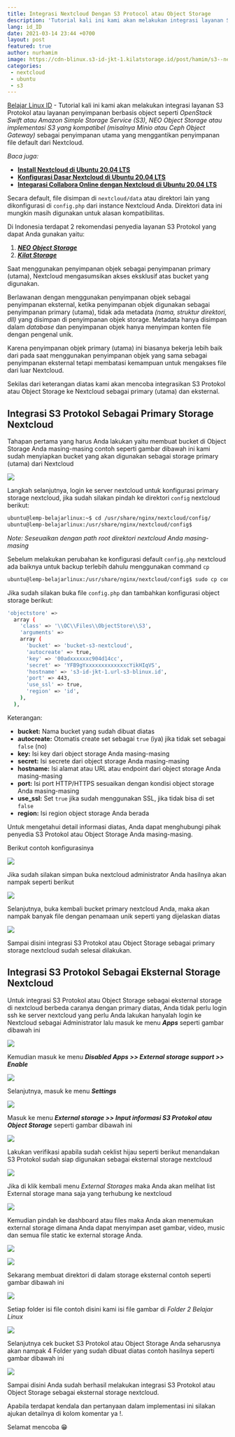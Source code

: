 ```yaml
---
title: Integrasi Nextcloud Dengan S3 Protocol atau Object Storage
description: 'Tutorial kali ini kami akan melakukan integrasi layanan S3 Protokol atau layanan penyimpanan berbasis object seperti OpenStack Swift atau Amazon Simple Storage Service (S3), NEO Object Storage atau implementasi S3 yang kompatibel (misalnya Minio atau Ceph Object Gateway) sebagai penyimpanan utama yang menggantikan penyimpanan file default dari Nextcloud'
lang: id_ID
date: 2021-03-14 23:44 +0700
layout: post
featured: true
author: nurhamim
image: https://cdn-blinux.s3-id-jkt-1.kilatstorage.id/post/hamim/s3--nextinteg.png
categories:
 - nextcloud
 - ubuntu
 - s3
---
```


[Belajar Linux ID](https://belajarlinux.id) - Tutorial kali ini kami akan melakukan integrasi layanan S3 Protokol atau layanan penyimpanan berbasis object seperti *OpenStack Swift atau Amazon Simple Storage Service (S3), NEO Object Storage atau implementasi S3 yang kompatibel (misalnya Minio atau Ceph Object Gateway)* sebagai penyimpanan utama yang menggantikan penyimpanan file default dari Nextcloud. 

*Baca juga:*

- **[Install Nextcloud di Ubuntu 20.04 LTS](https://belajarlinux.id/install-nextcloud-di-ubuntu-20-04-lts/)**
- [**Konfigurasi Dasar Nextcloud di Ubuntu 20.04 LTS**](https://belajarlinux.id/konfigurasi-dasar-nextcloud-di-ubuntu-20-04-lts/)
- [**Integarasi Collabora Online dengan Nextcloud di Ubuntu 20.04 LTS**](https://belajarlinux.id/integrasi-collabora-online-dengan-nextcloud-di-ubuntu-20-04-lts/)

Secara default, file disimpan di `nextcloud/data` atau direktori lain yang dikonfigurasi di `config.php` dari instance Nextcloud Anda. Direktori data ini mungkin masih digunakan untuk alasan kompatibilitas. 

Di Indonesia terdapat 2 rekomendasi penyedia layanan S3 Protokol yang dapat Anda gunakan yaitu: 

1. ***[NEO Object Storage](https://www.biznetgio.com/product/neo-object-storage)***
2. ***[Kilat Storage](https://www.cloudkilat.com/layanan/kilat-storage)***

Saat menggunakan penyimpanan objek sebagai penyimpanan primary (utama), Nextcloud mengasumsikan akses eksklusif atas bucket yang digunakan.

Berlawanan dengan menggunakan penyimpanan objek sebagai penyimpanan eksternal, ketika penyimpanan objek digunakan sebagai penyimpanan primary (utama), tidak ada metadata *(nama, struktur direktori, dll)* yang disimpan di penyimpanan objek storage. Metadata hanya disimpan dalam *database* dan penyimpanan objek hanya menyimpan konten file dengan pengenal unik.

Karena penyimpanan objek primary (utama) ini biasanya bekerja lebih baik dari pada saat menggunakan penyimpanan objek yang sama sebagai penyimpanan eksternal tetapi membatasi kemampuan untuk mengakses file dari luar Nextcloud.

Sekilas dari keterangan diatas kami akan mencoba integrasikan S3 Protokol atau Object Storage ke Nextcloud sebagai primary (utama) dan eksternal. 

## Integrasi S3 Protokol Sebagai Primary Storage Nextcloud

Tahapan pertama yang harus Anda lakukan yaitu membuat bucket di Object Storage Anda masing-masing contoh seperti gambar dibawah ini kami sudah menyiapkan bucket yang akan digunakan sebagai storage primary (utama) dari Nextcloud

![](https://cdn-blinux.s3-id-jkt-1.kilatstorage.id/post/hamim/nex-bucket1.png)

Langkah selanjutnya, login ke server nextcloud untuk konfigurasi primary storage nextcloud, jika sudah silakan pindah ke direktori `config` nextcloud berikut:

```bash
ubuntu@lemp-belajarlinux:~$ cd /usr/share/nginx/nextcloud/config/
ubuntu@lemp-belajarlinux:/usr/share/nginx/nextcloud/config$
```

*Note: Seseuaikan dengan path root direktori nextcloud Anda masing-masing*

Sebelum melakukan perubahan ke konfigurasi default `config.php` nextcloud ada baiknya untuk backup terlebih dahulu menggunakan command `cp` 

```bash
ubuntu@lemp-belajarlinux:/usr/share/nginx/nextcloud/config$ sudo cp config.php config.php.bak
```

Jika sudah silakan buka file `config.php` dan tambahkan konfigurasi object storage berikut: 

```bash
'objectstore' =>
  array (
    'class' => '\\OC\\Files\\ObjectStore\\S3',
    'arguments' =>
    array (
      'bucket' => 'bucket-s3-nextcloud',
      'autocreate' => true,
      'key' => '00adxxxxxxc904d14cc',
      'secret' => 'YFB9gYxxxxxxxxxxxxxcYikHIqVS',
      'hostname' => 's3-id-jkt-1.url-s3-blinux.id',
      'port' => 443,
      'use_ssl' => true,
      'region' => 'id',
    ),
  ),
```

Keterangan: 

- **bucket:** Nama bucket yang sudah dibuat diatas
- **autocreate:** Otomatis create set sebagai `true` (iya) jika tidak set sebagai `false` (no)
- **key:** Isi key dari object storage Anda masing-masing
- **secret:** Isi secrete dari object storage Anda masing-masing
- **hostname:** Isi alamat atau URL atau endpoint dari object storage Anda masing-masing
- **port:** Isi port HTTP/HTTPS sesuaikan dengan kondisi object storage Anda masing-masing
- **use_ssl:** Set `true` jika sudah menggunakan SSL, jika tidak bisa di set `false`
- **region:** Isi region object storage Anda berada

Untuk mengetahui detail informasi diatas, Anda dapat menghubungi pihak penyedia S3 Protokol atau Object Storage Anda masing-masing. 

Berikut contoh konfigurasinya

![](https://cdn-blinux.s3-id-jkt-1.kilatstorage.id/post/hamim/nex-bucket2.png)

Jika sudah silakan simpan buka nextcloud administrator Anda hasilnya akan nampak seperti berikut

![](https://cdn-blinux.s3-id-jkt-1.kilatstorage.id/post/hamim/prim-next-01.png)

Selanjutnya, buka kembali bucket primary nextcloud Anda, maka akan nampak banyak file dengan penamaan unik seperti yang dijelaskan diatas

![](https://cdn-blinux.s3-id-jkt-1.kilatstorage.id/post/hamim/nex-bucket3.png)

Sampai disini integrasi S3 Protokol atau Object Storage sebagai primary storage nextcloud sudah selesai dilakukan. 

## Integrasi S3 Protokol Sebagai Eksternal Storage Nextcloud

Untuk integrasi S3 Protokol atau Object Storage sebagai eksternal storage di nextcloud berbeda caranya dengan primary diatas, Anda tidak perlu login ssh ke server nextcloud yang perlu Anda lakukan hanyalah login ke Nextcloud sebagai Administrator lalu masuk ke menu ***Apps*** seperti gambar dibawah ini

![](https://cdn-blinux.s3-id-jkt-1.kilatstorage.id/post/hamim/external-next-1.png)

Kemudian masuk ke menu ***Disabled Apps >> External storage support >> Enable*** 

![](https://cdn-blinux.s3-id-jkt-1.kilatstorage.id/post/hamim/external-next-2.png)

Selanjutnya, masuk ke menu ***Settings***

![](https://cdn-blinux.s3-id-jkt-1.kilatstorage.id/post/hamim/external-next-3.png)

Masuk ke menu ***External storage >> Input informasi S3 Protokol atau Object Storage*** seperti gambar dibawah ini

![](https://cdn-blinux.s3-id-jkt-1.kilatstorage.id/post/hamim/external-next-4.png)

Lakukan verifikasi apabila sudah ceklist hijau seperti berikut menandakan S3 Protokol sudah siap digunakan sebagai eksternal storage nextcloud

![](https://cdn-blinux.s3-id-jkt-1.kilatstorage.id/post/hamim/external-next-5.png)

Jika di klik kembali menu *External Storages* maka Anda akan melihat list External storage mana saja yang terhubung ke nextcloud

![](https://cdn-blinux.s3-id-jkt-1.kilatstorage.id/post/hamim/external-next-6.png)

Kemudian pindah ke dashboard atau files maka Anda akan menemukan external storage dimana Anda dapat menyimpan aset gambar, video, music dan semua file static ke external storage Anda. 

![](https://cdn-blinux.s3-id-jkt-1.kilatstorage.id/post/hamim/external-next-7.png)

![](https://cdn-blinux.s3-id-jkt-1.kilatstorage.id/post/hamim/external-next-8.png)

Sekarang membuat direktori di dalam storage eksternal contoh seperti gambar dibawah ini

![](https://cdn-blinux.s3-id-jkt-1.kilatstorage.id/post/hamim/external-next-9.png)

Setiap folder isi file contoh disini kami isi file gambar di *Folder 2 Belajar Linux*

![](https://cdn-blinux.s3-id-jkt-1.kilatstorage.id/post/hamim/external-next-10.png)

Selanjutnya cek bucket S3 Protokol atau Object Storage Anda seharusnya akan nampak 4 Folder yang sudah dibuat diatas contoh hasilnya seperti gambar dibawah ini

![](https://cdn-blinux.s3-id-jkt-1.kilatstorage.id/post/hamim/external-next-12.png)

Sampai disini Anda sudah berhasil melakukan integrasi S3 Protokol atau Object Storage sebagai eksternal storage nextcloud. 

Apabila terdapat kendala dan pertanyaan dalam implementasi ini silakan ajukan detailnya di kolom komentar ya !.

Selamat mencoba 😁